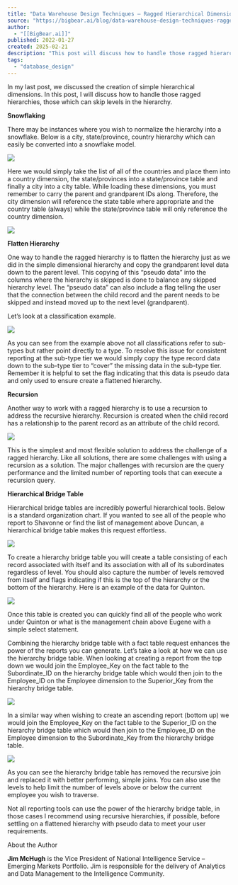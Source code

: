 ```yaml
---
title: "Data Warehouse Design Techniques – Ragged Hierarchical Dimensions"
source: "https://bigbear.ai/blog/data-warehouse-design-techniques-ragged-hierarchical-dimensions/"
author:
  - "[[BigBear.ai]]"
published: 2022-01-27
created: 2025-02-21
description: "This post will discuss how to handle those ragged hierarchies, those which can skip levels in the hierarchy."
tags:
  - "database_design"
---
```

In my last post, we discussed the creation of simple hierarchical dimensions. In this post, I will discuss how to handle those ragged hierarchies, those which can skip levels in the hierarchy.

**Snowflaking**

There may be instances where you wish to normalize the hierarchy into a snowflake. Below is a city, state/province, country hierarchy which can easily be converted into a snowflake model.

![](https://bigbear.ai/wp-content/uploads/2022/01/A2-P5-300x169.gif)

Here we would simply take the list of all of the countries and place them into a country dimension, the state/provinces into a state/province table and finally a city into a city table. While loading these dimensions, you must remember to carry the parent and grandparent IDs along. Therefore, the city dimension will reference the state table where appropriate and the country table (always) while the state/province table will only reference the country dimension.

![](https://bigbear.ai/wp-content/uploads/2022/01/A2-P2-183x300.png)

**Flatten Hierarchy**

One way to handle the ragged hierarchy is to flatten the hierarchy just as we did in the simple dimensional hierarchy and copy the grandparent level data down to the parent level. This copying of this “pseudo data” into the columns where the hierarchy is skipped is done to balance any skipped hierarchy level. The “pseudo data” can also include a flag telling the user that the connection between the child record and the parent needs to be skipped and instead moved up to the next level (grandparent).

Let’s look at a classification example.

![](https://bigbear.ai/wp-content/uploads/2022/01/A2-P3-300x88.png)

As you can see from the example above not all classifications refer to sub-types but rather point directly to a type. To resolve this issue for consistent reporting at the sub-type tier we would simply copy the type record data down to the sub-type tier to “cover” the missing data in the sub-type tier. Remember it is helpful to set the flag indicating that this data is pseudo data and only used to ensure create a flattened hierarchy.

**Recursion**

Another way to work with a ragged hierarchy is to use a recursion to address the recursive hierarchy. Recursion is created when the child record has a relationship to the parent record as an attribute of the child record.

![](https://bigbear.ai/wp-content/uploads/2022/01/A2-P4-300x147.png)

This is the simplest and most flexible solution to address the challenge of a ragged hierarchy. Like all solutions, there are some challenges with using a recursion as a solution. The major challenges with recursion are the query performance and the limited number of reporting tools that can execute a recursion query.

**Hierarchical Bridge Table**

Hierarchical bridge tables are incredibly powerful hierarchical tools. Below is a standard organization chart. If you wanted to see all of the people who report to Shavonne or find the list of management above Duncan, a hierarchical bridge table makes this request effortless.

![](https://bigbear.ai/wp-content/uploads/2022/01/A2-P5-300x169.gif)

To create a hierarchy bridge table you will create a table consisting of each record associated with itself and its association with all of its subordinates regardless of level. You should also capture the number of levels removed from itself and flags indicating if this is the top of the hierarchy or the bottom of the hierarchy. Here is an example of the data for Quinton.

![](https://bigbear.ai/wp-content/uploads/2022/01/A2-P6-300x189.png)

Once this table is created you can quickly find all of the people who work under Quinton or what is the management chain above Eugene with a simple select statement.

Combining the hierarchy bridge table with a fact table request enhances the power of the reports you can generate. Let’s take a look at how we can use the hierarchy bridge table. When looking at creating a report from the top down we would join the Employee\_Key on the fact table to the Subordinate\_ID on the hierarchy bridge table which would then join to the Employee\_ID on the Employee dimension to the Superior\_Key from the hierarchy bridge table.

![](https://bigbear.ai/wp-content/uploads/2022/01/A2-P7-300x67.png)

In a similar way when wishing to create an ascending report (bottom up) we would join the Employee\_Key on the fact table to the Superior\_ID on the hierarchy bridge table which would then join to the Employee\_ID on the Employee dimension to the Subordinate\_Key from the hierarchy bridge table.

![](https://bigbear.ai/wp-content/uploads/2022/01/A2-P8-300x67.png)

As you can see the hierarchy bridge table has removed the recursive join and replaced it with better performing, simple joins. You can also use the levels to help limit the number of levels above or below the current employee you wish to traverse.

Not all reporting tools can use the power of the hierarchy bridge table, in those cases I recommend using recursive hierarchies, if possible, before settling on a flattened hierarchy with pseudo data to meet your user requirements.

About the Author

**Jim McHugh** is the Vice President of National Intelligence Service – Emerging Markets Portfolio. Jim is responsible for the delivery of Analytics and Data Management to the Intelligence Community.